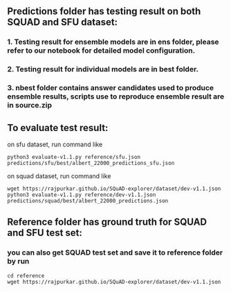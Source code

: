 ## Predictions folder has testing result on both SQUAD and SFU dataset:

### 1. Testing result for ensemble models are in ens folder, please refer to our notebook for detailed model configuration. 

### 2. Testing result for individual models are in best folder.

### 3. nbest folder contains answer candidates used to produce ensemble results, scripts use to reproduce ensemble result are in source.zip

## To evaluate test result:

on sfu dataset, run command like
```
python3 evaluate-v1.1.py reference/sfu.json predictions/sfu/best/albert_22000_predictions_sfu.json
```
on squad dataset, run command like
```
wget https://rajpurkar.github.io/SQuAD-explorer/dataset/dev-v1.1.json
python3 evaluate-v1.1.py reference/dev-v1.1.json predictions/squad/best/albert_22000_predictions.json
```
## Reference folder has ground truth for SQUAD and SFU test set:

### you can also get SQUAD test set and save it to reference folder by run

```
cd reference
wget https://rajpurkar.github.io/SQuAD-explorer/dataset/dev-v1.1.json
```

